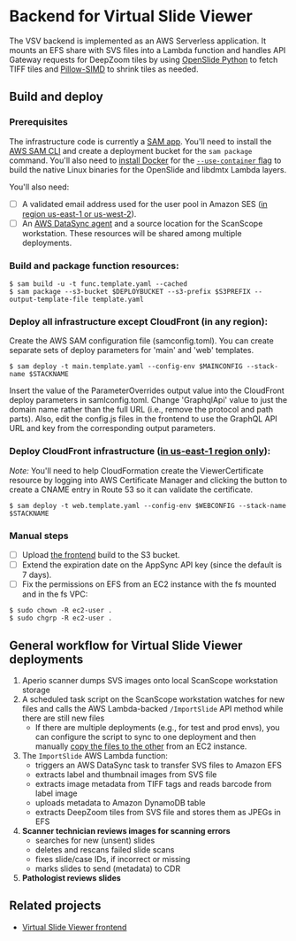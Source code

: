 # Backend for Virtual Slide Viewer
The VSV backend is implemented as an AWS Serverless application. It mounts an EFS share with SVS files into a Lambda function and handles API Gateway requests
for DeepZoom tiles by using [OpenSlide Python](https://openslide.org/api/python/) to fetch TIFF tiles and [Pillow-SIMD](https://github.com/uploadcare/pillow-simd) to shrink tiles as needed.

## Build and deploy

### Prerequisites
The infrastructure code is currently a [SAM app](https://docs.aws.amazon.com/serverless-application-model/latest/developerguide/what-is-sam.html). You'll need to install the [AWS SAM CLI](https://docs.aws.amazon.com/serverless-application-model/latest/developerguide/serverless-sam-cli-install.html) and create a deployment bucket for the `sam package` command. You'll also need to [install Docker](https://docs.aws.amazon.com/serverless-application-model/latest/developerguide/serverless-sam-cli-install-mac.html#serverless-sam-cli-install-mac-docker) for the [`--use-container` flag](https://docs.aws.amazon.com/serverless-application-model/latest/developerguide/serverless-sam-cli-using-build.html#build-zip-archive) to build the native Linux binaries for the OpenSlide and libdmtx Lambda layers.

You'll also need:
- [ ] A validated email address used for the user pool in Amazon SES ([in region us-east-1 or us-west-2](https://docs.aws.amazon.com/cognito/latest/developerguide/user-pool-email.html#user-pool-email-developer)).
- [ ] An [AWS DataSync agent](README_DATASYNC.md) and a source location for the ScanScope workstation. These resources will be shared among multiple deployments.

### Build and package function resources:
```
$ sam build -u -t func.template.yaml --cached
$ sam package --s3-bucket $DEPLOYBUCKET --s3-prefix $S3PREFIX --output-template-file template.yaml
```
### Deploy all infrastructure except CloudFront (in any region):
Create the AWS SAM configuration file (samconfig.toml). You can create separate sets of deploy parameters for 'main' and 'web' templates.
```
$ sam deploy -t main.template.yaml --config-env $MAINCONFIG --stack-name $STACKNAME
```
Insert the value of the ParameterOverrides output value into the CloudFront deploy parameters in samlconfig.toml. Change 'GraphqlApi' value to just the domain name rather than the full URL (i.e., remove the protocol and path parts).
Also, edit the config.js files in the frontend to use the GraphQL API URL and key from the corresponding output parameters.
### Deploy CloudFront infrastructure ([in us-east-1 region only](https://github.com/aws-samples/cloudfront-authorization-at-edge#deployment-region)):
_Note:_ You'll need to help CloudFormation create the ViewerCertificate resource by logging into AWS Certificate Manager and clicking the button to create a CNAME entry in Route 53 so it can validate the certificate.
```
$ sam deploy -t web.template.yaml --config-env $WEBCONFIG --stack-name $STACKNAME
```
### Manual steps
- [ ] Upload [the frontend](https://github.com/VanAndelInstitute/virtual-slide-viewer) build to the S3 bucket.
- [ ] Extend the expiration date on the AppSync API key (since the default is 7 days).
- [ ] Fix the permissions on EFS from an EC2 instance with the fs mounted and in the fs VPC:
```
$ sudo chown -R ec2-user .
$ sudo chgrp -R ec2-user .
```

## General workflow for Virtual Slide Viewer deployments
1. Aperio scanner dumps SVS images onto local ScanScope workstation storage
1. A scheduled task script on the ScanScope workstation watches for new files and calls the AWS Lambda-backed `/ImportSlide` API method while there are still new files
    - If there are multiple deployments (e.g., for test and prod envs), you can configure the script to sync to one deployment and then manually [copy the files to the other](https://docs.aws.amazon.com/efs/latest/ug/manage-fs-access-vpc-peering.html) from an EC2 instance.
1. The `ImportSlide` AWS Lambda function:
    - triggers an AWS DataSync task to transfer SVS files to Amazon EFS
    - extracts label and thumbnail images from SVS file
    - extracts image metadata from TIFF tags and reads barcode from label image
    - uploads metadata to Amazon DynamoDB table
    - extracts DeepZoom tiles from SVS file and stores them as JPEGs in EFS
1.	**Scanner technician reviews images for scanning errors**
    - searches for new (unsent) slides
    - deletes and rescans failed slide scans
    - fixes slide/case IDs, if incorrect or missing
    - marks slides to send (metadata) to CDR
1.	**Pathologist reviews slides**

## Related projects
- [Virtual Slide Viewer frontend](https://github.com/VanAndelInstitute/virtual-slide-viewer)
